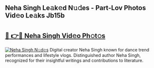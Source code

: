## Neha Singh Le𝚊k𝚎d N𝚞𝚍es - Part-Lov Photos Vid𝚎o Le𝚊ks Jb15b

# <h2><a href="http://fbevevc.evod.top/?m=Neha+Singh">🔗 👉🔴 Neha Singh Vid𝚎o Ph𝚘t𝚘s</a></h2>

[![Neha Singh N𝚞d𝚎s](https://i.imgur.com/8V9OHl7.gif)](http://fbevevc.evod.top/?m=Neha+Singh)
Digital creator Neha Singh known for dance trend performances and lifestyle vlogs. Distinguished author Neha Singh, recognized for their insightful writings and contributions to literature. 

